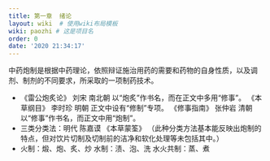 ```yaml
---
title: 第一章  绪论
layout: wiki  # 使用wiki布局模板
wiki: paozhi # 这是项目名
order: 0
date: '2020 21:34:17'
---
```


中药炮制是根据中药理论，依照辩证施治用药的需要和药物的自身性质，以及调剂、制剂的不同要求，所采取的一项制药技术。

- 《雷公炮炙论》 刘宋   南北朝  以“炮炙”作书名，而在正文中多用“修事”。
  《本草纲目》   李时珍  明朝   正文中设有“修制”专项。
  《修事指南》   张仲岩  清朝   以“修事”作书名，而正文中用“炮制”。
- 三类分类法：明代 陈嘉谟 《本草蒙筌》 （此种分类方法基本能反映出炮制的特点，但对饮片切制及切制前的洁净和软化处理等未包括其中。）
- 火制：煅、炮、炙、炒
  水制：渍、泡、洗
  水火共制：蒸、煮

